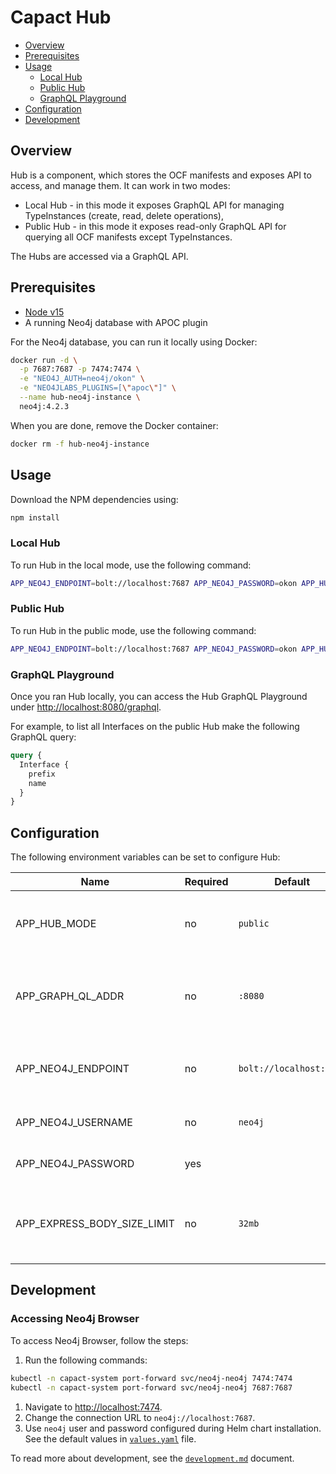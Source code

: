 # Capact Hub

- [Overview](#overview)
- [Prerequisites](#prerequisites)
- [Usage](#usage)
  - [Local Hub](#local-hub)
  - [Public Hub](#public-hub)
  - [GraphQL Playground](#graphql-playground)
- [Configuration](#configuration)
- [Development](#development)

## Overview

Hub is a component, which stores the OCF manifests and exposes API to access, and manage them. It can work in two modes:

- Local Hub - in this mode it exposes GraphQL API for managing TypeInstances (create, read, delete operations),
- Public Hub - in this mode it exposes read-only GraphQL API for querying all OCF manifests except TypeInstances.

The Hubs are accessed via a GraphQL API.

## Prerequisites

- [Node v15](https://nodejs.org/)
- A running Neo4j database with APOC plugin

For the Neo4j database, you can run it locally using Docker:

```bash
docker run -d \
  -p 7687:7687 -p 7474:7474 \
  -e "NEO4J_AUTH=neo4j/okon" \
  -e "NEO4JLABS_PLUGINS=[\"apoc\"]" \
  --name hub-neo4j-instance \
  neo4j:4.2.3
```

When you are done, remove the Docker container:

```bash
docker rm -f hub-neo4j-instance
```

## Usage

Download the NPM dependencies using:

```bash
npm install
```

### Local Hub

To run Hub in the local mode, use the following command:

```bash
APP_NEO4J_ENDPOINT=bolt://localhost:7687 APP_NEO4J_PASSWORD=okon APP_HUB_MODE=local npm run dev
```

### Public Hub

To run Hub in the public mode, use the following command:

```bash
APP_NEO4J_ENDPOINT=bolt://localhost:7687 APP_NEO4J_PASSWORD=okon APP_HUB_MODE=public npm run dev
```

### GraphQL Playground

Once you ran Hub locally, you can access the Hub GraphQL Playground under [http://localhost:8080/graphql](http://localhost:3000/graphql).

For example, to list all Interfaces on the public Hub make the following GraphQL query:

```graphql
query {
  Interface {
    prefix
    name
  }
}
```

## Configuration

The following environment variables can be set to configure Hub:

| Name                        | Required | Default                 | Description                                            |
| --------------------------- | -------- | ----------------------- | ------------------------------------------------------ |
| APP_HUB_MODE                | no       | `public`                | Mode, in which Hub is run. Must be "public" or "local" |
| APP_GRAPH_QL_ADDR           | no       | `:8080`                 | The address, where GraphQL endpoints binds to          |
| APP_NEO4J_ENDPOINT          | no       | `bolt://localhost:7687` | The Neo4j database Bolt protocol endpoint              |
| APP_NEO4J_USERNAME          | no       | `neo4j`                 | Neo4j database username                                |
| APP_NEO4J_PASSWORD          | yes      |                         | Neo4j database password                                |
| APP_EXPRESS_BODY_SIZE_LIMIT | no       | `32mb`                  | The limit of the maximum HTTP request body size        |

## Development

### Accessing Neo4j Browser

To access Neo4j Browser, follow the steps:

1. Run the following commands:

```bash
kubectl -n capact-system port-forward svc/neo4j-neo4j 7474:7474
kubectl -n capact-system port-forward svc/neo4j-neo4j 7687:7687
```

1. Navigate to [http://localhost:7474](http://localhost:7474).
1. Change the connection URL to `neo4j://localhost:7687`.
1. Use `neo4j` user and password configured during Helm chart installation. See the default values in [`values.yaml`](../../deploy/kubernetes/charts/neo4j/values.yaml) file.

To read more about development, see the [`development.md`](https://capact.io/docs/development/development-guidelines) document.
